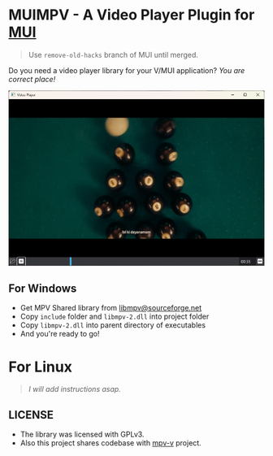 # MUIMPV - A Video Player Plugin for [MUI](https://github.com/malisipi/mui)

> Use `remove-old-hacks` branch of MUI until merged.

Do you need a video player library for your V/MUI application? *You are correct place!*

!["Example"](./assets/video_player.png)

## For Windows

* Get MPV Shared library from [libmpv@sourceforge.net](https://sourceforge.net/projects/mpv-player-windows/files/libmpv/)
* Copy `include` folder and `libmpv-2.dll` into project folder
* Copy `libmpv-2.dll` into parent directory of executables
* And you're ready to go!

# For Linux

> *I will add instructions asap.*

## LICENSE

* The library was licensed with GPLv3.
* Also this project shares codebase with [mpv-v](https://github.com/xjunko/mpv-v) project.